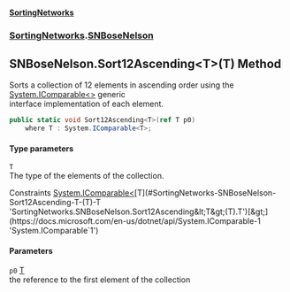 #### [SortingNetworks](./index.md 'index')
### [SortingNetworks](./SortingNetworks.md 'SortingNetworks').[SNBoseNelson](./SortingNetworks-SNBoseNelson.md 'SortingNetworks.SNBoseNelson')
## SNBoseNelson.Sort12Ascending&lt;T&gt;(T) Method
Sorts a collection of 12 elements in ascending order using the [System.IComparable&lt;&gt;](https://docs.microsoft.com/en-us/dotnet/api/System.IComparable-1 'System.IComparable`1') generic  
interface implementation of each element.  
```csharp
public static void Sort12Ascending<T>(ref T p0)
    where T : System.IComparable<T>;
```
#### Type parameters
<a name='SortingNetworks-SNBoseNelson-Sort12Ascending-T-(T)-T'></a>
`T`  
The type of the elements of the collection.  

Constraints [System.IComparable&lt;](https://docs.microsoft.com/en-us/dotnet/api/System.IComparable-1 'System.IComparable`1')[T](#SortingNetworks-SNBoseNelson-Sort12Ascending-T-(T)-T 'SortingNetworks.SNBoseNelson.Sort12Ascending&lt;T&gt;(T).T')[&gt;](https://docs.microsoft.com/en-us/dotnet/api/System.IComparable-1 'System.IComparable`1')  
  
#### Parameters
<a name='SortingNetworks-SNBoseNelson-Sort12Ascending-T-(T)-p0'></a>
`p0` [T](#SortingNetworks-SNBoseNelson-Sort12Ascending-T-(T)-T 'SortingNetworks.SNBoseNelson.Sort12Ascending&lt;T&gt;(T).T')  
the reference to the first element of the collection  
  

